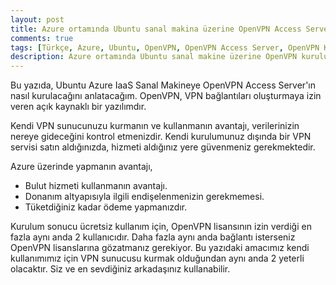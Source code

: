 ```yaml
---
layout: post
title: Azure ortamında Ubuntu sanal makina üzerine OpenVPN Access Server kurulumu
comments: true
tags: [Türkçe, Azure, Ubuntu, OpenVPN, OpenVPN Access Server, OpenVPN Kurulumu, VPN, Putty]
description: Azure ortamında Ubuntu sanal makine üzerine OpenVPN kurulumu ve kullanımı.
---
```


Bu yazıda, Ubuntu Azure IaaS Sanal Makineye OpenVPN Access Server'ın nasıl kurulacağını anlatacağım. 
OpenVPN, VPN bağlantıları oluşturmaya izin veren açık kaynaklı bir yazılımdır.

Kendi VPN sunucunuzu kurmanın ve kullanmanın avantajı, verilerinizin nereye gideceğini kontrol etmenizdir. 
Kendi kurulumunuz dışında bir VPN servisi satın aldığınızda, hizmeti aldığınız yere güvenmeniz gerekmektedir.

Azure üzerinde yapmanın avantajı,
* Bulut hizmeti kullanmanın avantajı.
* Donanım altyapısıyla ilgili endişelenmenizin gerekmemesi.
* Tüketdiğiniz kadar ödeme yapmanızdır.

Kurulum sonucu ücretsiz kullanım için, OpenVPN lisansının izin verdiği en fazla aynı anda 2 kullanıcıdır.
Daha fazla aynı anda bağlantı isterseniz OpenVPN lisanslarına gözatmanız gerekiyor. Bu yazıdaki amacımız kendi kullanımımız için VPN sunucusu
kurmak olduğundan aynı anda 2 yeterli olacaktır. Siz ve en sevdiğiniz arkadaşınız kullanabilir.

